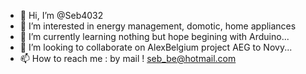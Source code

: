- 👋 Hi, I’m @Seb4032
- 👀 I’m interested in energy management, domotic, home appliances
- 🌱 I’m currently learning nothing but hope begining with Arduino...
- 💞️ I’m looking to collaborate on AlexBelgium project AEG to Novy...
- 📫 How to reach me : by mail ! seb_be@hotmail.com

<!---
Seb4032/Seb4032 is a ✨ special ✨ repository because its `README.md` (this file) appears on your GitHub profile.
You can click the Preview link to take a look at your changes.
--->
